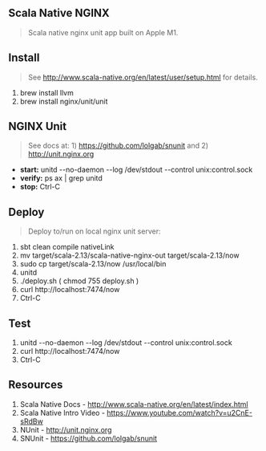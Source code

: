 Scala Native NGINX
------------------
>Scala native nginx unit app built on Apple M1.

Install
-------
>See http://www.scala-native.org/en/latest/user/setup.html for details.
1. brew install llvm
2. brew install nginx/unit/unit

NGINX Unit
----------
>See docs at: 1) https://github.com/lolgab/snunit and 2) http://unit.nginx.org
* **start:** unitd --no-daemon --log /dev/stdout --control unix:control.sock
* **verify:** ps ax | grep unitd
* **stop:** Ctrl-C

Deploy
------
>Deploy to/run on local nginx unit server:
1. sbt clean compile nativeLink
2. mv target/scala-2.13/scala-native-nginx-out target/scala-2.13/now
3. sudo cp target/scala-2.13/now /usr/local/bin
4. unitd
5. ./deploy.sh  ( chmod 755 deploy.sh )
6. curl http://localhost:7474/now
7. Ctrl-C

Test
----
1. unitd --no-daemon --log /dev/stdout --control unix:control.sock
2. curl http://localhost:7474/now
3. Ctrl-C

Resources
---------
1. Scala Native Docs - http://www.scala-native.org/en/latest/index.html
2. Scala Native Intro Video - https://www.youtube.com/watch?v=u2CnE-sRdBw
3. NUnit - http://unit.nginx.org
4. SNUnit - https://github.com/lolgab/snunit
